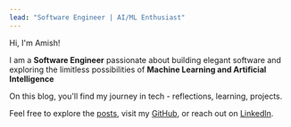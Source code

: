 ```yaml
---
lead: "Software Engineer | AI/ML Enthusiast"
---
```


Hi, I'm Amish!

I am a  **Software Engineer** passionate about building elegant software and exploring the limitless possibilities of **Machine Learning and Artificial Intelligence** 

On this blog, you'll find my journey in tech - reflections, learning, projects.



Feel free to explore the [posts](https://amishk.com/posts/), visit my [GitHub](https://github.com/Amishk599), or reach out on [LinkedIn](https://www.linkedin.com/in/amishkushwaha/).